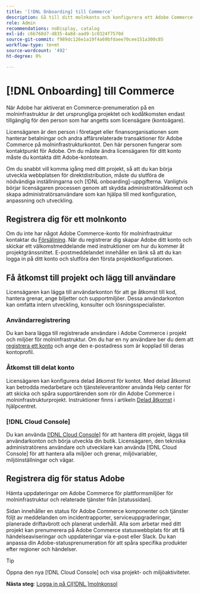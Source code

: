 ```yaml
---
title: '[!DNL Onboarding] till Commerce'
description: Gå till ditt molnkonto och konfigurera ett Adobe Commerce-projekt för molninfrastruktur.
role: Admin
recommendations: noDisplay, catalog
exl-id: c6b768d7-d835-4a8d-aad9-1c0324f7570d
source-git-commit: f989dc126e1a19f4a69bfdaee70cee151a300c85
workflow-type: tm+mt
source-wordcount: '492'
ht-degree: 0%

---
```


# [!DNL Onboarding] till Commerce

När Adobe har aktiverat en Commerce-prenumeration på en molninfrastruktur är det ursprungliga projektet och kodåtkomsten endast tillgänglig för den person som har angetts som licensägare (kontoägare).

Licensägaren är den person i företaget eller finansorganisationen som hanterar betalningar och andra affärsrelaterade transaktioner för Adobe Commerce på molninfrastrukturkontot. Den här personen fungerar som kontaktpunkt för Adobe. Om du måste ändra licensägaren för ditt konto måste du kontakta ditt Adobe-kontoteam.

Om du snabbt vill komma igång med ditt projekt, så att du kan börja utveckla webbplatsen för direktdistribution, måste du slutföra de nödvändiga inställningarna och [!DNL onboarding]-uppgifterna. Vanligtvis börjar licensägaren processen genom att skydda administratörsåtkomst och skapa administratörsanvändare som kan hjälpa till med konfiguration, anpassning och utveckling.

## Registrera dig för ett molnkonto

Om du inte har något Adobe Commerce-konto för molninfrastruktur kontaktar du [Försäljning]. När du registrerar dig skapar Adobe ditt konto och skickar ett välkomstmeddelande med instruktioner om hur du kommer åt projektgränssnittet. E-postmeddelandet innehåller en länk så att du kan logga in på ditt konto och slutföra den första projektkonfigurationen.

## Få åtkomst till projekt och lägg till användare

Licensägaren kan lägga till användarkonton för att ge åtkomst till kod, hantera grenar, ange biljetter och supportmiljöer. Dessa användarkonton kan omfatta intern utveckling, konsulter och lösningsspecialister.

### Användarregistrering

Du kan bara lägga till registrerade användare i Adobe Commerce i projekt och miljöer för molninfrastruktur. Om du har en ny användare ber du dem att [registrera ett konto](https://account.magento.com/customer/account/login/) och ange den e-postadress som är kopplad till deras kontoprofil.

### Åtkomst till delat konto

Licensägaren kan konfigurera delad åtkomst för kontot. Med delad åtkomst kan betrodda medarbetare och tjänsteleverantörer använda Help center för att skicka och spåra supportärenden som rör din Adobe Commerce i molninfrastrukturprojekt. Instruktioner finns i artikeln [Delad åtkomst] i hjälpcentret.

### [!DNL Cloud Console]

Du kan använda [[!DNL Cloud Console]](cloud-console.md) för att hantera ditt projekt, lägga till användarkonton och börja utveckla din butik. Licensägaren, den tekniska administratörens användare och utvecklare kan använda [!DNL Cloud Console] för att hantera alla miljöer och grenar, miljövariabler, miljöinställningar och vägar.

## Registrera dig för status Adobe

Hämta uppdateringar om Adobe Commerce för plattformsmiljöer för molninfrastruktur och relaterade tjänster från [statussidan].

Sidan innehåller en status för Adobe Commerce komponenter och tjänster följt av meddelanden om incidentrapporter, serviceuppgraderingar, planerade driftavbrott och planerat underhåll. Alla som arbetar med ditt projekt kan prenumerera på Adobe Commerce statuswebbplats för att få händelseaviseringar och uppdateringar via e-post eller Slack. Du kan anpassa din Adobe-statusprenumeration för att spåra specifika produkter efter regioner och händelser.

>[!TIP]
>
> Öppna den nya [!DNL Cloud Console] och visa projekt- och miljöaktiviteter.
>
>**Nästa steg**: [Logga in på Cl[!DNL ]molnkonsol](cloud-console.md)

<!-- link definitions -->

[Försäljning]: https://business.adobe.com/products/magento/get-demo.html
[Delad åtkomst]: https://experienceleague.adobe.com/docs/commerce-knowledge-base/kb/help-center-guide/magento-help-center-user-guide.html#shared-access
[Statussida]: https://status.adobe.com/products/503473

